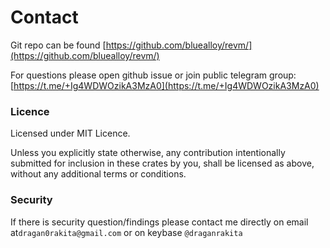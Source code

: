 
# Contact

Git repo can be found [https://github.com/bluealloy/revm/](https://github.com/bluealloy/revm/)

For questions please open github issue or join public telegram group: [https://t.me/+Ig4WDWOzikA3MzA0](https://t.me/+Ig4WDWOzikA3MzA0)

### Licence

Licensed under MIT Licence.

Unless you explicitly state otherwise, any contribution intentionally submitted for inclusion in these crates by you, shall be licensed as above, without any additional terms or conditions.

### Security

If there is security question/findings please contact me directly on email at`dragan0rakita@gmail.com` or on keybase `@draganrakita`

